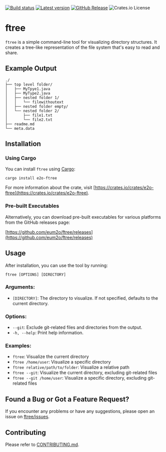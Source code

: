 [![Build status](https://img.shields.io/github/actions/workflow/status/eum2o/ftree/rust.yml?branch=master)](https://github.com/eum2o/ftree/actions)
[![Latest version](https://img.shields.io/crates/v/e2o-ftree.svg)](https://crates.io/crates/e2o-ftree)
[![GitHub Release](https://img.shields.io/github/v/release/eum2o/ftree?label=download&link=https%3A%2F%2Fgithub.com%2Feum2o%2Fftree%2Freleases)](https://github.com/eum2o/ftree/releases)
![Crates.io License](https://img.shields.io/crates/l/e2o-ftree?color=%238b55d7)


# ftree

`ftree` is a simple command-line tool for visualizing directory structures. It creates a tree-like representation of the
file system that's easy to read and share.

## Example Output

```
./
├── top level folder/
│   ├── MyTpye1.java
│   ├── MyType2.java
│   ├── nested folder 1/
│   │   └── filewithoutext
│   ├── nested folder empty/
│   └── nested folder 2/
│       ├── file1.txt
│       └── file2.txt
├── readme.md
└── meta.data
```

## Installation

### Using Cargo

You can install `ftree` using [Cargo](https://github.com/rust-lang/cargo):

```
cargo install e2o-ftree
```

For more information about the crate, visit [https://crates.io/crates/e2o-ftree](https://crates.io/crates/e2o-ftree).

### Pre-built Executables

Alternatively, you can download pre-built executables for various platforms from the GitHub releases page:

[https://github.com/eum2o/ftree/releases](https://github.com/eum2o/ftree/releases)

## Usage

After installation, you can use the tool by running:

```
ftree [OPTIONS] [DIRECTORY]
```

### Arguments:
- `[DIRECTORY]`: The directory to visualize. If not specified, defaults to the current directory.

### Options:
- `--git`: Exclude git-related files and directories from the output.
- `-h, --help`: Print help information.

### Examples:
* `ftree`: Visualize the current directory
* `ftree /home/user`: Visualize a specific directory
* `ftree relative/path/to/folder`: Visualize a relative path
* `ftree --git`: Visualize the current directory, excluding git-related files
* `ftree --git /home/user`: Visualize a specific directory, excluding git-related files

## Found a Bug or Got a Feature Request?

If you encounter any problems or have any suggestions, please open an issue
on [ftree/issues](https://github.com/eum2o/ftree/issues).

## Contributing

Please refer to [CONTRIBUTING.md](CONTRIBUTING.md).